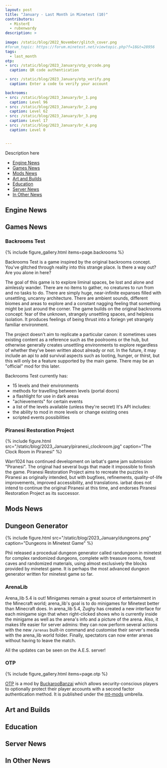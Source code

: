 ```yaml
---
layout: post
title: "January - Last Month in Minetest (10)"
contributors:
  - MisterE
  - rubenwardy
description: >
  
image: /static/blog/2022_November/glitch_cover.png
#forum_topic: https://forum.minetest.net/viewtopic.php?f=18&t=28956
tags:
  - last_month
otp:
- src: /static/blog/2023_January/otp_qrcode.png
  caption: QR code authentication

- src: /static/blog/2023_January/otp_verify.png
  caption: Enter a code to verify your account

backrooms:
- src: /static/blog/2023_January/br_1.png
  caption: Level 96
- src: /static/blog/2023_January/br_2.png
  caption: Level 62
- src: /static/blog/2023_January/br_3.png
  caption: Level 17
- src: /static/blog/2023_January/br_4.png
  caption: Level 0


---
```


Description here

<!-- more -->

- [Engine News](#engine-news)
- [Games News](#games-news)
- [Mods News](#mods-news)
- [Art and Builds](#art-and-builds)
- [Education](#education)
- [Server News](#server-news)
- [In Other News](#in-other-news)


## Engine News

## Games News


### Backrooms Test

{% include figure_gallery.html items=page.backrooms %}

Backrooms Test is a game inspired by the original backrooms concept. You've
glitched through reality into this strange place. Is there a way out? Are you
alone in here? 

The goal of this game is to explore liminal spaces, be lost and alone and
aimlessly wander.  There are no items to gather, no creatures to run from and no
tasks to do. There are simply huge, near-infinite expanses filled with
unsettling, uncanny architecture. There are ambient sounds, different biomes and
areas to explore and a constant nagging feeling that something might be just
around the corner. The game builds on the original backrooms concept: fear of
the unknown, strangely unsettling spaces, and helpless isolation. It produces
feelings of being thrust into a foriegn yet strangely familiar environment.

The project doesn't aim to replicate a particular canon: it sometimes uses
existing content as a reference such as the poolrooms or the hub, but otherwise
generally creates unsettling environments to explore regardless of whether
they've been written about already or not. In the future, it may include an api
to add survival aspects such as looting, hunger, or thirst, but this will only
be a feature supported by the main game. There may be an "official" mod for this
later.

Backrooms Test currently has:
- 15 levels and their environments
- methods for travelling between levels (portal doors)
- a flashlight for use in dark areas
- "achievements" for certain events
- a list of the levels available (unless they're secret)
It's API includes:
- the ability to mod in more levels or change existing ones
- scripted events possibilities

### Piranesi Restoration Project

{% include figure.html src="/static/blog/2023_January/piranesi_clockroom.jpg"
    caption="The Clock Room in Piranesi" %}

Warr1024 has continued development on iarbat's game jam submission "Piranesi".
The original had several bugs that made it impossible to finish the game.
Piranesi Restoration Project aims to recreate the puzzles in Piranesi as
originally intended, but with bugfixes, refinements, quality-of-life
improvements, improved accessibility, and translations. iarbat does not intend
to continue the original Piranesi at this time, and endorses Piranesi
Restoration Project as its successor.


## Mods News


## Dungeon Generator

{% include figure.html src="/static/blog/2023_January/dungeons.png"
    caption="Dungeons in Minetest Game" %}

Phii released a procedual dungeon generator called randungeon in minetest for
complex randomized dungeons, complete with treasure rooms, forest caves and
randomized materials, using almost exclusively the blocks provided by minetest
game. It is perhaps the most advanced dungeon generator written for minetest
game so far.

### ArenaLib

Arena_lib 5.4 is out! Minigames remain a great source of entertainment in the
Minecraft world; arena_lib's goal is to do minigames for Minetest better than
Minecraft does. In arena_lib 5.4, Zughy has created a new interface for each
minigame sign that when right-clicked shows who is currently inside the minigame
as well as the arena's info and a picture of the arena. Also, it makes life
easier for server admins: they can now perform several actions with the new
`/arenas` built-in command and customise their server's media with the arena_lib
world folder. Finally, spectators can now enter arenas without having to leave
the match.

All the updates can be seen on the A.E.S. server!



### OTP

{% include figure_gallery.html items=page.otp %}


[OTP](https://content.minetest.net/packages/mt-mods/otp/) is a mod by [BuckarooBanzai](https://content.minetest.net/users/BuckarooBanzay/) which allows security-conscious players to
optionally protect their player accounts with a second factor authentication
method. It is published under the [mt-mods](https://content.minetest.net/users/mt-mods/) umbrella. 


## Art and Builds

## Education

## Server News

## In Other News
